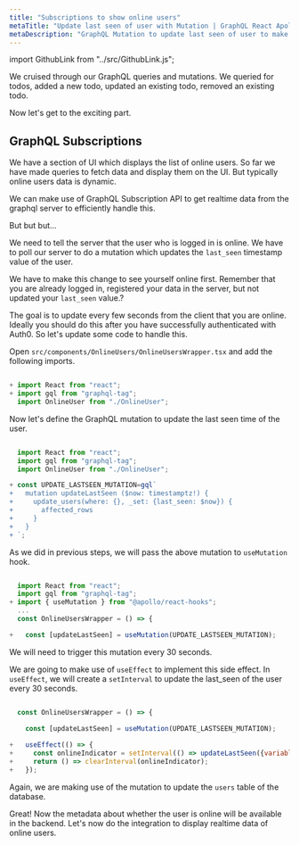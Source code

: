 ```yaml
---
title: "Subscriptions to show online users"
metaTitle: "Update last seen of user with Mutation | GraphQL React Apollo Typescript Tutorial"
metaDescription: "GraphQL Mutation to update last seen of user to make them available online. Use setInterval to trigger mutation every few seconds "
---
```


import GithubLink from "../src/GithubLink.js";

We cruised through our GraphQL queries and mutations. We queried for todos, added a new todo, updated an existing todo, removed an existing todo.

Now let's get to the exciting part.

GraphQL Subscriptions
---------------------

We have a section of UI which displays the list of online users. So far we have made queries to fetch data and display them on the UI. But typically online users data is dynamic.

We can make use of GraphQL Subscription API to get realtime data from the graphql server to efficiently handle this.

But but but...

We need to tell the server that the user who is logged in is online. We have to poll our server to do a mutation which updates the `last_seen` timestamp value of the user.

We have to make this change to see yourself online first. Remember that you are already logged in, registered your data in the server, but not updated your `last_seen` value.?

The goal is to update every few seconds from the client that you are online. Ideally you should do this after you have successfully authenticated with Auth0. So let's update some code to handle this. 

Open `src/components/OnlineUsers/OnlineUsersWrapper.tsx` and add the following imports.

<GithubLink link="https://github.com/hasura/graphql-engine/blob/master/community/learn/graphql-tutorials/tutorials/react-apollo-typescript/app-final/src/components/OnlineUsers/OnlineUsersWrapper.tsx" text="src/components/OnlineUsers/OnlineUsersWrapper.tsx" />

```javascript

+ import React from "react";
+ import gql from "graphql-tag";
  import OnlineUser from "./OnlineUser";

```
Now let's define the GraphQL mutation to update the last seen time of the user.

```javascript

  import React from "react";
  import gql from "graphql-tag";
  import OnlineUser from "./OnlineUser";

+ const UPDATE_LASTSEEN_MUTATION=gql`
+   mutation updateLastSeen ($now: timestamptz!) {
+     update_users(where: {}, _set: {last_seen: $now}) {
+       affected_rows
+     }
+   }
+ `;

```

As we did in previous steps, we will pass the above mutation to `useMutation` hook.

```javascript

  import React from "react";
  import gql from "graphql-tag";
+ import { useMutation } from "@apollo/react-hooks";
  ...
  const OnlineUsersWrapper = () => {

+   const [updateLastSeen] = useMutation(UPDATE_LASTSEEN_MUTATION);

```

We will need to trigger this mutation every 30 seconds.

We are going to make use of `useEffect` to implement this side effect.
In `useEffect`, we will create a `setInterval` to update the last_seen of the user every 30 seconds.

```javascript

  const OnlineUsersWrapper = () => {

    const [updateLastSeen] = useMutation(UPDATE_LASTSEEN_MUTATION);
    
+   useEffect(() => {
+     const onlineIndicator = setInterval(() => updateLastSeen({variables: { now: (new Date()).toISOString()}}), 30000);
+     return () => clearInterval(onlineIndicator);
+   });

```

Again, we are making use of the mutation to update the `users` table of the database.

Great! Now the metadata about whether the user is online will be available in the backend. Let's now do the integration to display realtime data of online users.
